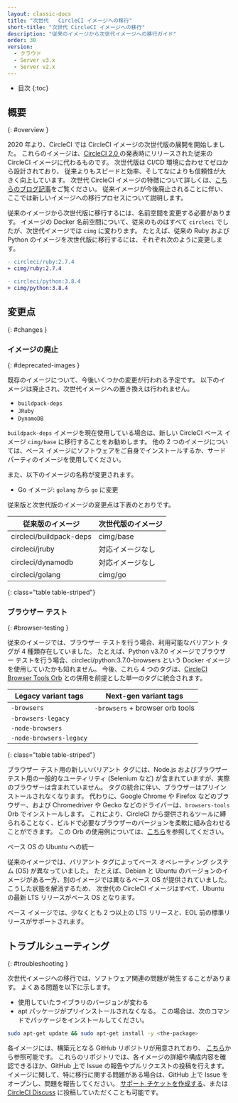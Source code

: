```yaml
---
layout: classic-docs
title: "次世代   CircleCI イメージへの移行"
short-title: "次世代 CircleCI イメージへの移行"
description: "従来のイメージから次世代イメージへの移行ガイド"
order: 30
version:
  - クラウド
  - Server v3.x
  - Server v2.x
---
```


* 目次
{:toc}


## 概要
{: #overview }

2020 年より、CircleCI では CircleCI イメージの次世代版の展開を開始しました。 これらのイメージは、[CircleCI 2.0 ](https://circleci.com/ja/blog/say-hello-to-circleci-2-0/)の発表時にリリースされた従来の CircleCI イメージに代わるものです。 次世代版は CI/CD 環境に合わせてゼロから設計されており、 従来よりもスピードと効率、そしてなによりも信頼性が大きく向上しています。 次世代 CircleCI イメージの特徴について詳しくは、[こちらのブログ記事](https://circleci.com/ja/blog/announcing-our-next-generation-convenience-images-smaller-faster-more-deterministic/)をご覧ください。 従来イメージが今後廃止されることに伴い、ここでは新しいイメージへの移行プロセスについて説明します。

従来のイメージから次世代版に移行するには、名前空間を変更する必要があります。 イメージの Docker 名前空間について、従来のものはすべて `circleci` でしたが、次世代イメージでは `cimg` に変わります。 たとえば、従来の Ruby および Python のイメージを次世代版に移行するには、それぞれ次のように変更します。

```diff
- circleci/ruby:2.7.4
+ cimg/ruby:2.7.4
```

```diff
- circleci/python:3.8.4
+ cimg/python:3.8.4
```

## 変更点
{: #changes }

### イメージの廃止
{: #deprecated-images }

既存のイメージについて、今後いくつかの変更が行われる予定です。 以下のイメージは廃止され、次世代イメージへの置き換えは行われません。

* `buildpack-deps`
* `JRuby`
* `DynamoDB`

`buildpack-deps` イメージを現在使用している場合は、新しい CircleCI ベース イメージ `cimg/base` に移行することをお勧めします。 他の 2 つのイメージについては、ベース イメージにソフトウェアをご自身でインストールするか、サードパーティのイメージを使用してください。

また、以下のイメージの名称が変更されます。

* Go イメージ: `golang` から `go` に変更

従来版と次世代版のイメージの変更点は下表のとおりです。

| 従来版のイメージ                | 次世代版のイメージ |
| ----------------------- | --------- |
| circleci/buildpack-deps | cimg/base |
| circleci/jruby          | 対応イメージなし  |
| circleci/dynamodb       | 対応イメージなし  |
| circleci/golang         | cimg/go   |
{: class="table table-striped"}

### ブラウザー テスト
{: #browser-testing }

従来のイメージでは、ブラウザー テストを行う場合、利用可能なバリアント タグが 4 種類存在していました。 たとえば、Python v3.7.0 イメージでブラウザー テストを行う場合、circleci/python:3.7.0-browsers という Docker イメージを使用していたかも知れません。 今後、これら 4 つのタグは、[CircleCI Browser Tools Orb](https://circleci.com/developer/ja/orbs/orb/circleci/browser-tools) との併用を前提とした単一のタグに統合されます。

| Legacy variant tags     | Next-gen variant tags           |
| ----------------------- | ------------------------------- |
| `-browsers`             | `-browsers` + browser orb tools |
| `-browsers-legacy`      |                                 |
| `-node-browsers`        |                                 |
| `-node-browsers-legacy` |                                 |
{: class="table table-striped"}

ブラウザー テスト用の新しいバリアント タグには、Node.js およびブラウザー テスト用の一般的なユーティリティ (Selenium など) が含まれていますが、実際のブラウザーは含まれていません。 タグの統合に伴い、ブラウザーはプリインストールされなくなります。 代わりに、Google Chrome や Firefox などのブラウザー、および Chromedriver や Gecko などのドライバーは、`browsers-tools` Orb でインストールします。 これにより、CircleCI から提供されるツールに縛られることなく、ビルドで必要なブラウザーのバージョンを柔軟に組み合わせることができます。 この Orb の使用例については、[こちら](https://circleci.com/developer/ja/orbs/orb/circleci/browser-tools#usage-install_browsers)を参照してください。

ベース OS の Ubuntu への統一

従来のイメージでは、バリアント タグによってベース オペレーティング システム (OS) が異なっていました。 たとえば、Debian と Ubuntu のバージョンのイメージがある一方、別のイメージでは異なるベース OS が提供されていました。 こうした状態を解消するため、  次世代の CircleCI イメージはすべて、Ubuntu の最新 LTS リリースがベース OS となります。

ベース イメージでは、少なくとも 2 つ以上の LTS リリースと、EOL 前の標準リリースがサポートされます。


## トラブルシューティング
{: #troubleshooting }

次世代イメージへの移行では、ソフトウェア関連の問題が発生することがあります。 よくある問題を以下に示します。
* 使用していたライブラリのバージョンが変わる
* apt パッケージがプリインストールされなくなる。 この場合は、次のコマンドでパッケージをインストールしてください。

```bash
sudo apt-get update && sudo apt-get install -y <the-package>
```

各イメージには、構築元となる GitHub リポジトリが用意されており、 [こちら](https://github.com/CircleCI-Public?q=cimg-&type=&language=&sort=)から参照可能です。 これらのリポジトリでは、各イメージの詳細や構成内容を確認できるほか、GitHub 上で Issue の報告やプルリクエストの投稿を行えます。 イメージに関して、特に移行に関する問題がある場合は、GitHub 上で Issue をオープンし、問題を報告してください。 [サポート チケットを作成する](https://support.circleci.com/hc/ja-jp/requests/new)、または [CircleCI Discuss](https://discuss.circleci.com/t/legacy-convenience-image-deprecation/41034) に投稿していただくことも可能です。
